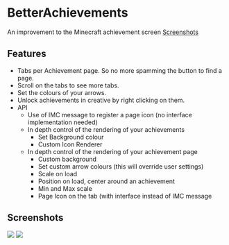 # BetterAchievements
An improvement to the Minecraft achievement screen
[Screenshots](#screenshots)

## Features
* Tabs per Achievement page. So no more spamming the button to find a page.
* Scroll on the tabs to see more tabs.
* Set the colours of your arrows.
* Unlock achievements in creative by right clicking on them.
* API
    * Use of IMC message to register a page icon (no interface implementation needed)
    * In depth control of the rendering of your achievements
        * Set Background colour
        * Custom Icon Renderer
    * In depth control of the rendering of your achievement page
        * Custom background
        * Set custom arrow colours (this will override user settings)
        * Scale on load
        * Position on load, center around an achievement
        * Min and Max scale
        * Page Icon on the tab (with interface instead of IMC message
        
## Screenshots
![](http://puu.sh/k3rCx/fa12b26861.png)
![](http://i.imgur.com/Njeh2Is.png)
